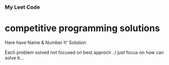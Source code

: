 ### My Leet Code 
# competitive programming solutions
Here have Name & Number
It' Solution

Each problem solved not focused on best approch ..I just focus on how can solve it...

